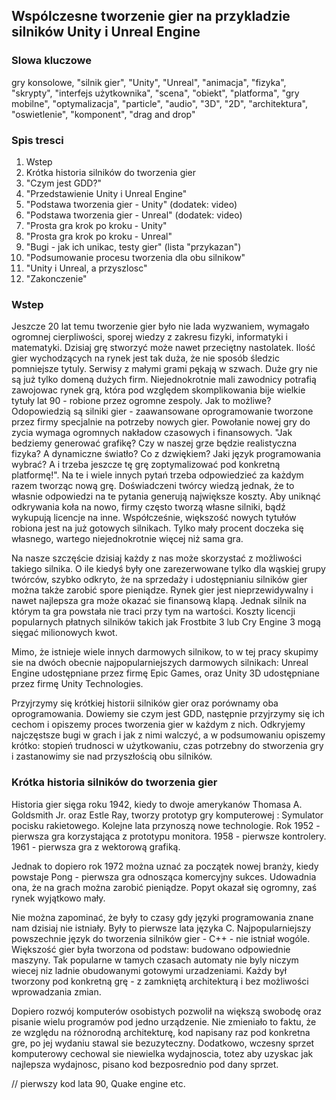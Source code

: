 ## Wspólczesne tworzenie gier na przykladzie silników Unity i Unreal Engine

### Slowa kluczowe

gry konsolowe, "silnik gier", "Unity", "Unreal", "animacja", "fizyka", "skrypty", "interfejs użytkownika", "scena", "obiekt", "platforma", "gry mobilne", "optymalizacja", "particle", "audio", "3D", "2D", "architektura", "oswietlenie", "komponent", "drag and drop"

### Spis tresci

1. Wstep
2. Krótka historia silników do tworzenia gier
3. "Czym jest GDD?"
3. "Przedstawienie Unity i Unreal Engine"
4. "Podstawa tworzenia gier - Unity" (dodatek: video)
5. "Podstawa tworzenia gier - Unreal" (dodatek: video)
6. "Prosta gra krok po kroku - Unity"
7. "Prosta gra krok po kroku - Unreal"
8. "Bugi - jak ich unikac, testy gier" (lista "przykazan")
9. "Podsumowanie procesu tworzenia dla obu silnikow"
10. "Unity i Unreal, a przyszlosc"
11. "Zakonczenie"

### Wstep 

Jeszcze 20 lat temu tworzenie gier było nie lada wyzwaniem, wymagało ogromnej cierpliwości, sporej wiedzy z zakresu fizyki, informatyki i matematyki. Dzisiaj grę stworzyć może nawet przeciętny nastolatek. Ilość gier wychodzących na rynek jest tak duża, że nie sposób śledzic pomniejsze tytuly. Serwisy z małymi grami pękają w szwach. Duże gry nie są już tylko domeną dużych firm. Niejednokrotnie mali zawodnicy potrafią zawojowac rynek grą, która pod względem skomplikowania bije wielkie tytuły lat 90 - robione przez ogromne zespoly.
Jak to możliwe?
Odopowiedzią są silniki gier - zaawansowane oprogramowanie tworzone przez firmy specjalnie na potrzeby nowych gier. Powołanie nowej gry do zycia wymaga ogromnych nakładow czasowych i finansowych. "Jak bedziemy generować grafikę? Czy w naszej grze będzie realistyczna fizyka? A dynamiczne światło? Co z dzwiękiem? Jaki język programowania wybrać? A i trzeba jeszcze tę grę zoptymalizować pod konkretną platformę!". Na te i wiele innych pytań trzeba odpowiedzieć za każdym razem tworząc nową grę. Doświadczeni twórcy wiedzą jednak, że to własnie odpowiedzi na te pytania generują największe koszty. Aby uniknąć odkrywania koła na nowo, firmy często tworzą własne silniki, bądź wykupują licencje na inne. Współcześnie, większość nowych tytułów robiona jest na już gotowych silnikach. Tylko mały procent doczeka się własnego, wartego niejednokrotnie więcej niż sama gra. 

Na nasze szczęście dzisiaj każdy z nas może skorzystać z możliwości takiego silnika. O ile kiedyś były one zarezerwowane tylko dla wąskiej grupy twórców, szybko odkryto, że na sprzedaży i udostępnianiu silników gier można także zarobić spore pieniądze. Rynek gier jest nieprzewidywalny i nawet najlepsza gra może okazać sie finansową klapą. Jednak silnik na którym ta gra powstała nie traci przy tym na wartości. Koszty licencji popularnych płatnych silników takich jak Frostbite 3 lub Cry Engine 3 mogą sięgać milionowych kwot.

Mimo, że istnieje wiele innych darmowych silnikow, to w tej pracy skupimy sie na dwóch obecnie najpopularniejszych darmowych silnikach:
Unreal Engine udostępniane przez firmę Epic Games, oraz Unity 3D udostępniane przez firmę Unity Technologies. 

Przyjrzymy się krótkiej historii silników gier oraz porównamy oba oprogramowania. Dowiemy sie czym jest GDD, następnie przyjrzymy się ich cechom i opiszemy proces tworzenia gier w każdym z nich. Odkryjemy najczęstsze bugi w grach i jak z nimi walczyć, a w podsumowaniu opiszemy krótko: stopień trudnosci w użytkowaniu, czas potrzebny do stworzenia gry i zastanowimy sie nad przyszłością obu silników.


### Krótka historia silników do tworzenia gier

Historia gier sięga roku 1942, kiedy to dwoje amerykanów Thomasa A. Goldsmith Jr. oraz Estle Ray, tworzy prototyp gry komputerowej :
Symulator pocisku rakietowego. Kolejne lata przynoszą nowe technologie. Rok 1952 - pierwsza gra korzystająca z prototypu monitora. 1958 - pierwsze kontrolery. 1961 - pierwsza gra z wektorową grafiką.

Jednak to dopiero rok 1972 można uznać za początek nowej branży, kiedy powstaje Pong - pierwsza gra odnosząca komercyjny sukces. Udowadnia ona, że na grach można zarobić pieniądze. Popyt okazał się ogromny, zaś rynek wyjątkowo mały.

Nie można zapominać, że były to czasy gdy języki programowania znane nam dzisiaj nie istniały. Były to pierwsze lata języka C.  Najpopularniejszy powszechnie język do tworzenia silników gier - C++ - nie istniał wogóle. Większość gier była tworzona od podstaw: budowano odpowiednie maszyny. Tak popularne w tamych czasach automaty nie byly niczym wiecej niz ladnie obudowanymi gotowymi urzadzeniami. Każdy był tworzony pod konkretną grę - z zamkniętą architekturą i bez możliwości wprowadzania zmian. 

Dopiero rozwój komputerów osobistych pozwolił na większą swobodę oraz pisanie wielu programów pod jedno urządzenie. Nie zmieniało to faktu, że ze względu na różnorodną architekturę, kod napisany raz pod konkretna gre, po jej wydaniu stawal sie bezuzyteczny. Dodatkowo, wczesny sprzet komputerowy cechowal sie niewielka wydajnoscia, totez aby uzyskac jak najlepsza wydajnosc, pisano kod bezposrednio pod dany sprzet.

// pierwszy kod lata 90, Quake engine etc.


